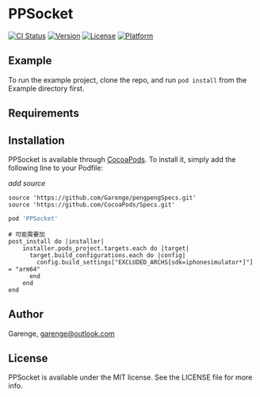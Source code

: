 # PPSocket

[![CI Status](https://img.shields.io/travis/Garenge/PPSocket.svg?style=flat)](https://travis-ci.org/Garenge/PPSocket)
[![Version](https://img.shields.io/cocoapods/v/PPSocket.svg?style=flat)](https://cocoapods.org/pods/PPSocket)
[![License](https://img.shields.io/cocoapods/l/PPSocket.svg?style=flat)](https://cocoapods.org/pods/PPSocket)
[![Platform](https://img.shields.io/cocoapods/p/PPSocket.svg?style=flat)](https://cocoapods.org/pods/PPSocket)

## Example

To run the example project, clone the repo, and run `pod install` from the Example directory first.

## Requirements

## Installation

PPSocket is available through [CocoaPods](https://cocoapods.org). To install
it, simply add the following line to your Podfile:

*add source*

```
source 'https://github.com/Garenge/pengpengSpecs.git'
source 'https://github.com/CocoaPods/Specs.git'
```

```ruby
pod 'PPSocket'
```
```
# 可能需要加
post_install do |installer|
	installer.pods_project.targets.each do |target|
	  target.build_configurations.each do |config|
	    config.build_settings["EXCLUDED_ARCHS[sdk=iphonesimulator*]"] = "arm64"
	  end
	end
end
```
## Author

Garenge, garenge@outlook.com

## License

PPSocket is available under the MIT license. See the LICENSE file for more info.
